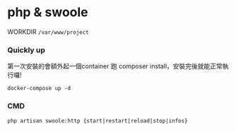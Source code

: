 # php & swoole 

WORKDIR `/var/www/project`


### Quickly up
第一次安裝的會額外起一個container 跑 composer install，安裝完後就能正常執行囉!
```
docker-compose up -d
```

### CMD

```
php artisan swoole:http {start|restart|reload|stop|infos}
```
